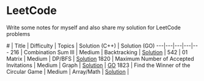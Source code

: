 # LeetCode
Write some notes for myself and also share my solution for LeetCode problems

\# | Title | Difficulty | Topics | Solution (C++) | Solution (GO)
---|---|---|---|---
216 | Combination Sum III | Medium | Backtracking | [Solution](leetcode/0216-Combination-Sum-III) | 
542 | 01 Matrix | Medium | DP/BFS | [Solution](leetcode/0542-01-Matrix)
1820 | Maximum Number of Accepted Invitations | Medium | Graph | [Solution](leetcode/1820-Maximum-Number-of-Accepted-Invitations) | [GO](leetcode/1820-Maximum-Number-of-Accepted-Invitations/go/)
1823 | Find the Winner of the Circular Game | Medium | Array/Math | [Solution](leetcode/1823-Find-the-Winner-of-the-Circular-Game) | 